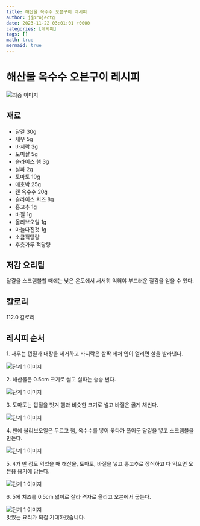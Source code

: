 ```yaml
---
title: 해산물 옥수수 오븐구이 레시피
author: jjprojectg
date: 2023-11-22 03:01:01 +0000
categories: [레시피]
tags: []
math: true
mermaid: true
---
```

<meta name="og:type" content="website"/>
<meta charset="UTF-8"/>
<div class="header">
  <h1>해산물 옥수수 오븐구이 레시피</h1>
</div>

<div class="container my-4">
  <div class="row">
    <div class="col-12 col-md-6">
      <div class="recipe-image">
        <img src="http://www.foodsafetykorea.go.kr/uploadimg/20141117/20141117053615_1416213375835.jpg" class="step-image" alt="최종 이미지"/>
      </div>
    </div>
    <div class="col-12 col-md-6">
      <div class="ingredients">
        <h2>재료</h2>
        <ul class="card">
          <li> 달걀 30g </li>
          <li>  새우 5g </li>
          <li>  바지락 3g </li>
          <li>  도미살 5g </li>
          <li>  슬라이스 햄 3g </li>
          <li>  실파 2g </li>
          <li>  토마토 10g </li>
          <li>  애호박 25g </li>
          <li>  캔 옥수수 20g </li>
          <li>  슬라이스 치즈 8g </li>
          <li>  홍고추 1g </li>
          <li>  바질 1g </li>
          <li>  올리브오일 1g </li>
          <li>  마늘다진것 1g </li>
          <li>  소금적당량 </li>
          <li>  후춧가루 적당량 </li>
</ul>
      </div>
    </div>
    <div class="col-12 col-md-6">
      <div class="ingredients">
        <h2>저감 요리팁</h2>
        <div class="card"> 
          <p>
            달걀을 스크램블할 때에는 낮은 온도에서 서서히 익혀야 부드러운 질감을 얻을 수 있다.
          </p>
        </div>
      </div>
      <div class="ingredients">
        <h2>칼로리</h2>
        <div class="card"> 
          <p>
            112.0 칼로리
          </p>
        </div>
      </div>
    </div>
  </div>

  <h2 class="my-4">레시피 순서</h2>
  <div class="card recipe-card">
    <div class="card-body recipe-step">
      <p class="card-text step-description">1. 새우는 껍질과 내장을 제거하고 바지락은 살짝 데쳐 입이 열리면 살을 발라낸다.</p>
      <img src="http://www.foodsafetykorea.go.kr/uploadimg/cook/930-1.jpg" alt="단계 1 이미지" class="step-image"/>
    </div>
  </div>
  <div class="card recipe-card">
    <div class="card-body recipe-step">
      <p class="card-text step-description">2. 해산물은 0.5cm 크기로 썰고 실파는 송송 썬다.</p>
      <img src="http://www.foodsafetykorea.go.kr/uploadimg/cook/930-2.jpg" alt="단계 1 이미지" class="step-image"/>
    </div>
  </div>
  <div class="card recipe-card">
    <div class="card-body recipe-step">
      <p class="card-text step-description">3. 토마토는 껍질을 벗겨 햄과 비슷한 크기로 썰고 바질은 굵게 채썬다.</p>
      <img src="http://www.foodsafetykorea.go.kr/uploadimg/cook/930-3.jpg" alt="단계 1 이미지" class="step-image"/>
    </div>
  </div>
  <div class="card recipe-card">
    <div class="card-body recipe-step">
      <p class="card-text step-description">4. 팬에 올리브오일은 두르고 햄, 옥수수를 넣어 볶다가 풀어둔 달걀을 넣고 스크램블을 만든다.</p>
      <img src="http://www.foodsafetykorea.go.kr/uploadimg/cook/930-4.jpg" alt="단계 1 이미지" class="step-image"/>
    </div>
  </div>
  <div class="card recipe-card">
    <div class="card-body recipe-step">
      <p class="card-text step-description">5. 4가 반 정도 익었을 때 해산물, 토마토, 바질을 넣고 홍고추로 장식하고 다 익으면 오븐용 용기에 담는다.</p>
      <img src="http://www.foodsafetykorea.go.kr/uploadimg/cook/930-5.jpg" alt="단계 1 이미지" class="step-image"/>
    </div>
  </div>
  <div class="card recipe-card">
    <div class="card-body recipe-step">
      <p class="card-text step-description">6. 5에 치즈를 0.5cm 넓이로 잘라 격자로 올리고 오븐에서 굽는다.</p>
      <img src="http://www.foodsafetykorea.go.kr/uploadimg/cook/930-6.jpg" alt="단계 1 이미지" class="step-image"/>
    </div>
  </div>

</div>
맛있는 요리가 되길 기대하겠습니다.
